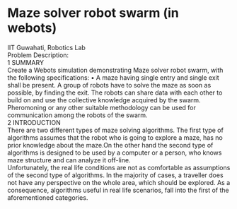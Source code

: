 # Maze solver robot swarm (in webots)
IIT Guwahati, Robotics Lab\
Problem Description: \
1 SUMMARY\
Create a Webots simulation demonstrating Maze solver robot swarm, with the following specifications:
• A maze having single entry and single exit shall be present. A group of robots have to solve the maze as soon as possible, by finding the exit. The robots can share data with each other to build on and use the collective knowledge acquired by the swarm. Pheromoning or any other suitable methodology can be used for communication among the robots of the swarm.\
2 INTRODUCTION \
There are two different types of maze solving algorithms. The first type of algorithms assumes that the robot who is going to explore a maze, has no prior knowledge about the maze.On the other hand the second type of algorithms is designed to be used by a computer or a person, who knows maze structure and can analyze it off-line.\
Unfortunately, the real life conditions are not as comfortable as assumptions of the second type of algorithms. In the majority of cases, a traveller does not have any perspective on the whole area, which should be explored. As a consequence, algorithms useful in real life scenarios, fall into the first of the aforementioned categories.
